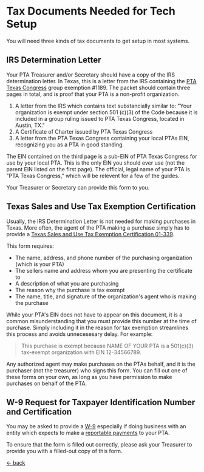 # Tax Documents Needed for Tech Setup
You will need three kinds of tax documents to get setup in most systems.

## IRS Determination Letter
Your PTA Treasurer and/or Secretary should have a copy of the IRS determination letter.  In Texas, this is a letter from the IRS containing the [PTA Texas Congress](https://www.charitynavigator.org/ein/741054403) group exemption #1189.  The packet should contain three pages in total, and is proof that your PTA is a non-profit organization.

1. A letter from the IRS which contains text substancially similar to: "Your organization is exempt under section 501 (c)(3) of the Code because it is included in a group ruling issued to PTA Texas Congress, located in Austin, TX."
2. A Certificate of Charter issued by PTA Texas Congress
3. A letter from the PTA Texas Congress containing your local PTAs EIN, recognizing you as a PTA in good standing.

The EIN contained on the third page is a sub-EIN of PTA Texas Congress for use by your local PTA.  This is the only EIN you should ever use (not the parent EIN listed on the first page).  The official, legal name of your PTA is "PTA Texas Congress," which will be relevent for a few of the guides.

Your Treasurer or Secretary can provide this form to you.

## Texas Sales and Use Tax Exemption Certification
Usually, the IRS Determination Letter is not needed for making purchases in Texas.  More often, the agent of the PTA making a purchase simply has to provide a [Texas Sales and Use Tax Exemption Certification 01-339](https://comptroller.texas.gov/forms/01-339.pdf).

This form requires:

- The name, address, and phone number of the purchasing organization (which is your PTA)
- The sellers name and address whom you are presenting the certificate to
- A description of what you are purchasing
- The reason why the purchase is tax exempt
- The name, title, and signature of the organization's agent who is making the purchase

While your PTA's EIN does not have to appear on this document, it is a common misunderstanding that you must provide this number at the time of purchase.  Simply including it in the reason for tax exemption streamlines this process and avoids unnecesesary delay.  For example:

> This purchase is exempt because NAME OF YOUR PTA is a 501(c)(3) tax-exempt organization with EIN 12-34566789.

Any authorized agent may make purchases on the PTAs behalf, and it is the purchaser (not the treasurer) who signs this form.  You can fill out one of these forms on your own, as long as you have permission to make purchases on behalf of the PTA.

## W-9 Request for Taxpayer Identification Number and Certification
You may be asked to provide a [W-9](https://www.irs.gov/pub/irs-pdf/fw9.pdf) especially if doing business with an entity which expects to make a [reportable payments](https://www.irs.gov/forms-pubs/about-form-1099-misc) to your PTA.

To ensure that the form is filled out correctly, please ask your Treasurer to provide you with a filled-out copy of this form.

[<- back](./README.md)
